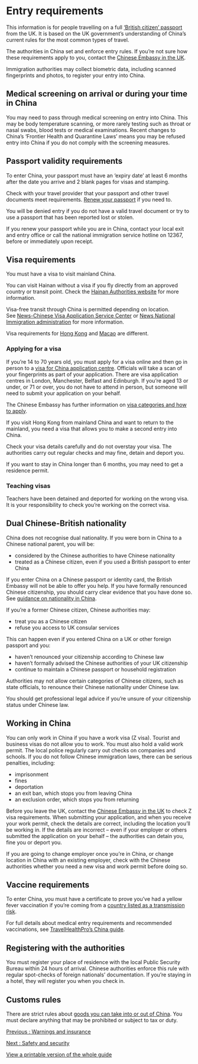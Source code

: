 # Entry requirements

This information is for people travelling on a full [‘British citizen’ passport](https://www.gov.uk/types-of-british-nationality) from the UK. It is based on the UK government’s understanding of China’s current rules for the most common types of travel.

The authorities in China set and enforce entry rules. If you’re not sure how these requirements apply to you, contact the [Chinese Embassy in the UK](http://gb.china-embassy.gov.cn/eng/).

Immigration authorities may collect biometric data, including scanned fingerprints and photos, to register your entry into China.

## Medical screening on arrival or during your time in China

You may need to pass through medical screening on entry into China. This may be body temperature scanning, or more rarely testing such as throat or nasal swabs, blood tests or medical examinations. Recent changes to China’s ‘Frontier Health and Quarantine Laws’ means you may be refused entry into China if you do not comply with the screening measures.

## Passport validity requirements

To enter China, your passport must have an ‘expiry date’ at least 6 months after the date you arrive and 2 blank pages for visas and stamping.

Check with your travel provider that your passport and other travel documents meet requirements. [Renew your passport](https://www.gov.uk/renew-adult-passport/renew) if you need to.

You will be denied entry if you do not have a valid travel document or try to use a passport that has been reported lost or stolen.

If you renew your passport while you are in China, contact your local exit and entry office or call the national immigration service hotline on 12367, before or immediately upon receipt.

## Visa requirements

You must have a visa to visit mainland China.

You can visit Hainan without a visa if you fly directly from an approved country or transit point. Check the [Hainan Authorities website](http://en.hnftp.gov.cn/tips/policy/202003/t20200317_3263796.html) for more information.

Visa-free transit through China is permitted depending on location. See [News-Chinese Visa Application Service Center](https://www.visaforchina.cn/VIE3_EN/tongzhigonggao) or [News National Immigration administration](https://en.nia.gov.cn/n147413/c178106/content.html) for more information.

Visa requirements for [Hong Kong](https://www.gov.uk/foreign-travel-advice/hong-kong/entry-requirements) and [Macao](https://www.gov.uk/foreign-travel-advice/macao/entry-requirements) are different.

### Applying for a visa

If you’re 14 to 70 years old, you must apply for a visa online and then go in person to a [visa for China application centre](https://www.visaforchina.cn/). Officials will take a scan of your fingerprints as part of your application. There are visa application centres in London, Manchester, Belfast and Edinburgh. If you’re aged 13 or under, or 71 or over, you do not have to attend in person, but someone will need to submit your application on your behalf.

The Chinese Embassy has further information on [visa categories and how to apply](http://gb.china-embassy.gov.cn/eng/visa/notice/202304/t20230403_11053668.htm).

If you visit Hong Kong from mainland China and want to return to the mainland, you need a visa that allows you to make a second entry into China.

Check your visa details carefully and do not overstay your visa. The authorities carry out regular checks and may fine, detain and deport you.

If you want to stay in China longer than 6 months, you may need to get a residence permit.

### Teaching visas

Teachers have been detained and deported for working on the wrong visa. It is your responsibility to check you’re working on the correct visa.

## Dual Chinese-British nationality

China does not recognise dual nationality. If you were born in China to a Chinese national parent, you will be:

* considered by the Chinese authorities to have Chinese nationality
* treated as a Chinese citizen, even if you used a British passport to enter China

If you enter China on a Chinese passport or identity card, the British Embassy will not be able to offer you help. If you have formally renounced Chinese citizenship, you should carry clear evidence that you have done so. See [guidance on nationality in China](https://www.gov.uk/government/publications/nationality-in-china).

If you’re a former Chinese citizen, Chinese authorities may:

* treat you as a Chinese citizen
* refuse you access to UK consular services

This can happen even if you entered China on a UK or other foreign passport and you:

* haven’t renounced your citizenship according to Chinese law
* haven’t formally advised the Chinese authorities of your UK citizenship
* continue to maintain a Chinese passport or household registration

Authorities may not allow certain categories of Chinese citizens, such as state officials, to renounce their Chinese nationality under Chinese law.

You should get professional legal advice if you’re unsure of your citizenship status under Chinese law.

## Working in China

You can only work in China if you have a work visa (Z visa). Tourist and business visas do not allow you to work. You must also hold a valid work permit. The local police regularly carry out checks on companies and schools. If you do not follow Chinese immigration laws, there can be serious penalties, including:

* imprisonment
* fines
* deportation
* an exit ban, which stops you from leaving China
* an exclusion order, which stops you from returning

Before you leave the UK, contact the [Chinese Embassy in the UK](http://gb.china-embassy.gov.cn/eng/) to check Z visa requirements. When submitting your application, and when you receive your work permit, check the details are correct, including the location you’ll be working in. If the details are incorrect – even if your employer or others submitted the application on your behalf – the authorities can detain you, fine you or deport you.

If you are going to change employer once you’re in China, or change location in China with an existing employer, check with the Chinese authorities whether you need a new visa and work permit before doing so.

## Vaccine requirements

To enter China, you must have a certificate to prove you’ve had a yellow fever vaccination if you’re coming from a [country listed as a transmission risk](https://nathnacyfzone.org.uk/factsheet/65/countries-with-risk-of-yellow-fever-transmission).

For full details about medical entry requirements and recommended vaccinations, see [TravelHealthPro’s China guide](https://travelhealthpro.org.uk/country/49/china#Vaccine_Recommendations).

## Registering with the authorities

You must register your place of residence with the local Public Security Bureau within 24 hours of arrival. Chinese authorities enforce this rule with regular spot-checks of foreign nationals’ documentation. If you’re staying in a hotel, they will register you when you check in.

## Customs rules

There are strict rules about [goods you can take into or out of China](http://english.customs.gov.cn/statics/88707c1e-aa4e-40ca-a968-bdbdbb565e4f.html). You must declare anything that may be prohibited or subject to tax or duty.

[Previous
:
Warnings and insurance](/foreign-travel-advice/china)

[Next
:
Safety and security](/foreign-travel-advice/china/safety-and-security)

[View a printable version of the whole guide](/foreign-travel-advice/china/print)